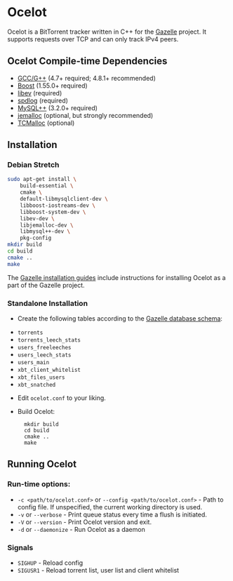 # Ocelot

Ocelot is a BitTorrent tracker written in C++ for the [Gazelle](http://github.com/OPSnet/Gazelle) project.
It supports requests over TCP and can only track IPv4 peers.

## Ocelot Compile-time Dependencies

* [GCC/G++](http://gcc.gnu.org/) (4.7+ required; 4.8.1+ recommended)
* [Boost](http://www.boost.org/) (1.55.0+ required)
* [libev](http://software.schmorp.de/pkg/libev.html) (required)
* [spdlog](https://github.com/gabime/spdlog) (required)
* [MySQL++](http://tangentsoft.net/mysql++/) (3.2.0+ required)
* [jemalloc](http://jemalloc.net/) (optional, but strongly recommended)
* [TCMalloc](http://goog-perftools.sourceforge.net/doc/tcmalloc.html) (optional)

## Installation

### Debian Stretch
```bash
sudo apt-get install \
    build-essential \
    cmake \
    default-libmysqlclient-dev \
    libboost-iostreams-dev \
    libboost-system-dev \
    libev-dev \
    libjemalloc-dev \
    libmysql++-dev \
    pkg-config
mkdir build
cd build
cmake ..
make
```

The [Gazelle installation guides](https://github.com/WhatCD/Gazelle/wiki/Gazelle-installation) include instructions for installing Ocelot as a part of the Gazelle project.

### Standalone Installation

* Create the following tables according to the [Gazelle database schema](https://raw.githubusercontent.com/WhatCD/Gazelle/master/gazelle.sql):
 - `torrents`
 - `torrents_leech_stats`
 - `users_freeleeches`
 - `users_leech_stats`
 - `users_main`
 - `xbt_client_whitelist`
 - `xbt_files_users`
 - `xbt_snatched`

* Edit `ocelot.conf` to your liking.

* Build Ocelot:

        mkdir build
        cd build
        cmake ..
        make

## Running Ocelot

### Run-time options:

* `-c <path/to/ocelot.conf>` or `--config <path/to/ocelot.conf>` - Path to config file. If unspecified, the current working directory is used.
* `-v` or `--verbose` - Print queue status every time a flush is initiated.
* `-V` or `--version` - Print Ocelot version and exit.
* `-d` or `--daemonize` - Run Ocelot as a daemon

### Signals

* `SIGHUP` - Reload config
* `SIGUSR1` - Reload torrent list, user list and client whitelist
